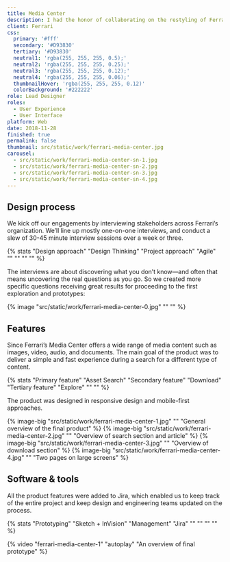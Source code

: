 ```yaml
---
title: Media Center
description: I had the honor of collaborating on the restyling of Ferrari's Media Center website. As a globally distributed platform, it caters to journalists, writers, publishers, and editors, offering exclusive content that embodies Ferrari's brand philosophy of originality, aspiration, and inspiration.
client: Ferrari
css:
  primary: '#fff'
  secondary: '#D93830'
  tertiary: '#D93830'
  neutral1: 'rgba(255, 255, 255, 0.5);'
  neutral2: 'rgba(255, 255, 255, 0.25);'
  neutral3: 'rgba(255, 255, 255, 0.12);'
  neutral4: 'rgba(255, 255, 255, 0.06);'
  thumbnailHover: 'rgba(255, 255, 255, 0.12)'
  colorBackground: '#222222'
role: Lead Designer
roles:
  - User Experience
  - User Interface
platform: Web
date: 2018-11-28
finished: true
permalink: false
thumbnail: src/static/work/ferrari-media-center.jpg
carousel:
  - src/static/work/ferrari-media-center-sn-1.jpg
  - src/static/work/ferrari-media-center-sn-2.jpg
  - src/static/work/ferrari-media-center-sn-3.jpg
  - src/static/work/ferrari-media-center-sn-4.jpg
---
```


## Design process

We kick off our engagements by interviewing stakeholders across Ferrari’s organization. We’ll line up mostly one-on-one interviews, and conduct a slew of 30-45 minute interview sessions over a week or three.

{% stats "Design approach" "Design Thinking" "Project approach" "Agile" "" "" "" "" %}

The interviews are about discovering what you don’t know—and often that means uncovering the real questions as you go. So we created more specific questions receiving great results for proceeding to the first exploration and prototypes:

{% image "src/static/work/ferrari-media-center-0.jpg" "" "" %}

## Features

Since Ferrari’s Media Center offers a wide range of media content such as images, video, audio, and documents. The main goal of the product was to deliver a simple and fast experience during a search for a different type of content.

{% stats "Primary feature" "Asset Search" "Secondary feature" "Download" "Tertiary feature" "Explore" "" "" %}

The product was designed in responsive design and mobile-first approaches.

{% image-big "src/static/work/ferrari-media-center-1.jpg" "" "General overview of the final product" %}
{% image-big "src/static/work/ferrari-media-center-2.jpg" "" "Overview of search section and article" %}
{% image-big "src/static/work/ferrari-media-center-3.jpg" "" "Overview of download section" %}
{% image-big "src/static/work/ferrari-media-center-4.jpg" "" "Two pages on large screens" %}

## Software & tools

All the product features were added to Jira, which enabled us to keep track of the entire project and keep design and engineering teams updated on the process.

{% stats "Prototyping" "Sketch + InVision" "Management" "Jira" "" "" "" "" %}

{% video "ferrari-media-center-1" "autoplay" "An overview of final prototype" %}
